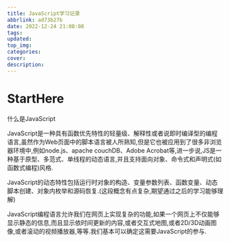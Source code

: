 ```yaml
---
title: JavaScript学习记录
abbrlink: ad73b27b
date: 2022-12-24 21:08:08
tags:
updated:
top_img:
categories:
cover:
description:
---
```


# StartHere

什么是JavaScript

JavaScript是一种具有函数优先特性的轻量级、解释性或者说即时编译型的编程语言,虽然作为Web页面中的脚本语言被人所熟知,但是它也被应用到了很多非浏览器环境中,例如node.js、apache couchDB、Adobe Acrobat等,进一步说,JS是一种基于原型、多范式、单线程的动态语言,并且支持面向对象、命令式和声明式(如函数式编程)风格.

JavaScript的动态特性包括运行时对象的构造、变量参数列表、函数变量、动态脚本创建、对象内枚举和源码恢复.(这段概念有点复杂,期望通过之后的学习能够理解)

JavaScript编程语言允许我们在网页上实现复杂的功能,如果一个网页上不仅能够显示静态的信息,而且显示依时间更新的内容,或者交互式地图,或者2D/3D动画图像,或者滚动的视频播放器,等等.我们基本可以确定这需要JavaScript的参与.





